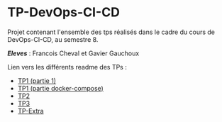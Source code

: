# TP-DevOps-CI-CD
Projet contenant l'ensemble des tps réalisés dans le cadre du cours de DevOps-CI-CD, au semestre 8.

***Eleves*** : Francois Cheval et Gavier Gauchoux

Lien vers les différents readme des TPs :
- [TP1 (partie 1)](/TP1/README.md)
- [TP1 (partie docker-compose)](/TP1-Compose/README.md)
- [TP2](/TP2/README.md)
- [TP3](/TP3-Ansible/README.md)
- [TP-Extra](/TP3-Ansible/README.md)
